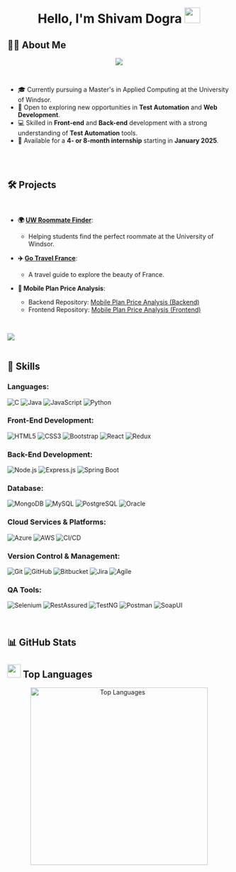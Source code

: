 <h1 align="center"><b>Hello, I'm Shivam Dogra</b> <img src="https://media.giphy.com/media/hvRJCLFzcasrR4ia7z/giphy.gif" width="35"></h1>

## 👨‍💻 <b>About Me</b>

<p align="center">
  <a href="https://github.com/DenverCoder1/readme-typing-svg">
    <img src="https://readme-typing-svg.herokuapp.com?font=Fira+Code&color=%231572B6&size=24&center=true&vCenter=true&width=500&height=45&lines=Master+of+Applied+Computing;Test+Automation+Enthusiast;Web+Development+Lover;">
  </a>
</p>

<br>

- 🎓 Currently pursuing a Master's in Applied Computing at the University of Windsor.
- 🌱 Open to exploring new opportunities in **Test Automation** and **Web Development**.
- 💻 Skilled in **Front-end** and **Back-end** development with a strong understanding of **Test Automation** tools.
- 🚀 Available for a **4- or 8-month internship** starting in **January 2025**.

<br><br>

## 🛠️ <b>Projects</b>
<br>

- **🌍 [UW Roommate Finder](https://github.com/Shivam-Dogra/UW_RoommateFinder)**:
  - Helping students find the perfect roommate at the University of Windsor.
  
- **✈️ [Go Travel France](https://github.com/Shivam-Dogra/GoTravelFrance)**:
  - A travel guide to explore the beauty of France.

- **📱 Mobile Plan Price Analysis**:
  - Backend Repository: [Mobile Plan Price Analysis (Backend)](https://github.com/Shivam-Dogra/MobilePlanPriceAnalysis)
  - Frontend Repository: [Mobile Plan Price Analysis (Frontend)](https://github.com/Shivam-Dogra/MobilePlanPriceAnalysis_Frontend)

<br>

<img src="https://user-images.githubusercontent.com/73097560/115834477-dbab4500-a447-11eb-908a-139a6edaec5c.gif"><br><br>

## 🚀 <b>Skills</b>

<p align="center">

### **Languages**:
    
![C](https://img.shields.io/badge/C%20-%232370ED.svg?style=for-the-badge&logo=c&logoColor=white)
![Java](https://img.shields.io/badge/Java-%23ED8B00.svg?style=for-the-badge&logo=java&logoColor=white)
![JavaScript](https://img.shields.io/badge/JavaScript%20-%23F7DF1E.svg?style=for-the-badge&logo=javascript&logoColor=black)
![Python](https://img.shields.io/badge/Python-%2314354C.svg?style=for-the-badge&logo=python&logoColor=white)
    
### **Front-End Development**:

![HTML5](https://img.shields.io/badge/HTML5%20-%23E34F26.svg?style=for-the-badge&logo=html5&logoColor=white)
![CSS3](https://img.shields.io/badge/CSS%20-%231572B6.svg?style=for-the-badge&logo=css3&logoColor=white)
![Bootstrap](https://img.shields.io/badge/Bootstrap%20-%23563D7C.svg?style=for-the-badge&logo=bootstrap&logoColor=white)
![React](https://img.shields.io/badge/React%20-%2320232a.svg?style=for-the-badge&logo=react&logoColor=%2361DAFB)
![Redux](https://img.shields.io/badge/Redux%20-%23764ABC.svg?style=for-the-badge&logo=redux&logoColor=white)

### **Back-End Development**:

![Node.js](https://img.shields.io/badge/Node.js%20-%23339933.svg?style=for-the-badge&logo=node.js&logoColor=white)
![Express.js](https://img.shields.io/badge/Express.js%20-%23000000.svg?style=for-the-badge&logo=express&logoColor=white)
![Spring Boot](https://img.shields.io/badge/Spring%20Boot%20-%236DB33F.svg?style=for-the-badge&logo=spring&logoColor=white)

### **Database**:

![MongoDB](https://img.shields.io/badge/MongoDB-%2347A248.svg?style=for-the-badge&logo=mongodb&logoColor=white)
![MySQL](https://img.shields.io/badge/MySQL-%2300f.svg?style=for-the-badge&logo=mysql&logoColor=white)
![PostgreSQL](https://img.shields.io/badge/PostgreSQL-%23316192.svg?style=for-the-badge&logo=postgresql&logoColor=white)
![Oracle](https://img.shields.io/badge/Oracle-%23F00000.svg?style=for-the-badge&logo=oracle&logoColor=white)

### **Cloud Services & Platforms**:

![Azure](https://img.shields.io/badge/Azure%20-%230072C6.svg?style=for-the-badge&logo=microsoft-azure&logoColor=white)
![AWS](https://img.shields.io/badge/AWS%20-%23232F3E.svg?style=for-the-badge&logo=amazon-aws&logoColor=white)
![CI/CD](https://img.shields.io/badge/CI%2FCD%20-%23E34F26.svg?style=for-the-badge&logo=ci%2Fcd&logoColor=white)

### **Version Control & Management**:

![Git](https://img.shields.io/badge/Git-%23F05033.svg?style=for-the-badge&logo=git&logoColor=white)
![GitHub](https://img.shields.io/badge/GitHub-%23121011.svg?style=for-the-badge&logo=github&logoColor=white)
![Bitbucket](https://img.shields.io/badge/Bitbucket-%230047B3.svg?style=for-the-badge&logo=bitbucket&logoColor=white)
![Jira](https://img.shields.io/badge/Jira-%230052CC.svg?style=for-the-badge&logo=jira&logoColor=white)
![Agile](https://img.shields.io/badge/Agile-%23000000.svg?style=for-the-badge&logo=agile&logoColor=white)

### **QA Tools**:

![Selenium](https://img.shields.io/badge/Selenium-%2343B02A.svg?style=for-the-badge&logo=selenium&logoColor=white)
![RestAssured](https://img.shields.io/badge/RestAssured-%23143635.svg?style=for-the-badge&logo=rest-assured&logoColor=white)
![TestNG](https://img.shields.io/badge/TestNG-%2320232a.svg?style=for-the-badge&logo=testng&logoColor=white)
![Postman](https://img.shields.io/badge/Postman-%23FF6C37.svg?style=for-the-badge&logo=postman&logoColor=white)
![SoapUI](https://img.shields.io/badge/SoapUI-%2342433A.svg?style=for-the-badge&logo=soapui&logoColor=white)

<br>

## 📊 GitHub Stats
## <img src="https://media.giphy.com/media/YWUpgkYDpkj0O53do4/giphy.gif" width="30px"> **Top Languages**

<p align="center">
  <img src="https://github-readme-stats.vercel.app/api/top-langs/?username=Shivam-Dogra&layout=compact&theme=radical" alt="Top Languages" width="400"/>
</p>


</p>
